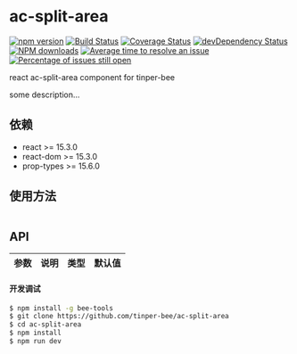 # ac-split-area

[![npm version](https://img.shields.io/npm/v/ac-split-area.svg)](https://www.npmjs.com/package/ac-split-area)
[![Build Status](https://img.shields.io/travis/tinper-bee/ac-split-area/master.svg)](https://travis-ci.org/tinper-bee/ac-split-area)
[![Coverage Status](https://coveralls.io/repos/github/tinper-bee/ac-split-area/badge.svg?branch=master)](https://coveralls.io/github/tinper-bee/ac-split-area?branch=master)
[![devDependency Status](https://img.shields.io/david/dev/tinper-bee/ac-split-area.svg)](https://david-dm.org/tinper-bee/ac-split-area#info=devDependencies)
[![NPM downloads](http://img.shields.io/npm/dm/ac-split-area.svg?style=flat)](https://npmjs.org/package/ac-split-area)
[![Average time to resolve an issue](http://isitmaintained.com/badge/resolution/tinper-bee/ac-split-area.svg)](http://isitmaintained.com/project/tinper-bee/ac-split-area "Average time to resolve an issue")
[![Percentage of issues still open](http://isitmaintained.com/badge/open/tinper-bee/ac-split-area.svg)](http://isitmaintained.com/project/tinper-bee/ac-split-area "Percentage of issues still open")


react ac-split-area component for tinper-bee

some description...

## 依赖

- react >= 15.3.0
- react-dom >= 15.3.0
- prop-types >= 15.6.0

## 使用方法

```js

```



## API

|参数|说明|类型|默认值|
|:--|:---:|:--:|---:|

#### 开发调试

```sh
$ npm install -g bee-tools
$ git clone https://github.com/tinper-bee/ac-split-area
$ cd ac-split-area
$ npm install
$ npm run dev
```
